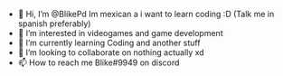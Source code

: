 - 👋 Hi, I’m @BlikePd Im mexican a i want to learn coding :D (Talk me in spanish preferably)
- 👀 I’m interested in videogames and game development
- 🌱 I’m currently learning Coding and another stuff
- 💞️ I’m looking to collaborate on nothing actually xd
- 📫 How to reach me Blike#9949 on discord

<!---
BlikePd/BlikePd is a ✨ special ✨ repository because its `README.md` (this file) appears on your GitHub profile.
You can click the Preview link to take a look at your changes.
--->
